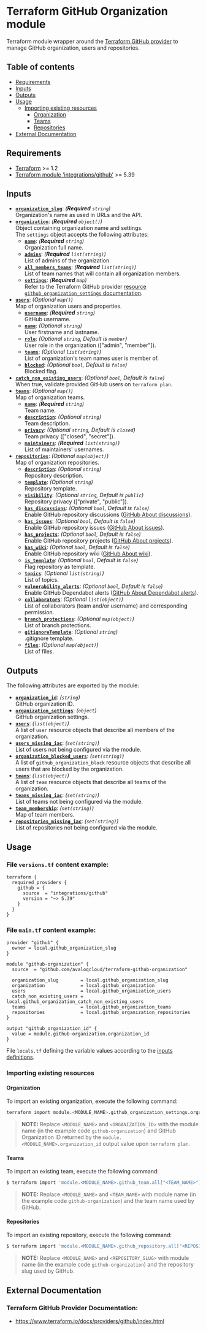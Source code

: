 # Terraform GitHub Organization module

Terraform module wrapper around the [Terraform GitHub provider](https://www.terraform.io/docs/providers/github/index.html) to manage GitHub organization, users and repositories.

## Table of contents

* [Requirements](#requirements)
* [Inputs](#inputs)
* [Outputs](#outputs)
* [Usage](#usage)
  * [Importing existing resources](#importing-existing-resources)
    * [Organization](#organization)
    * [Teams](#teams)
    * [Repositories](#repositories)
* [External Documentation](#external-documentation)

## Requirements

* [Terraform](https://developer.hashicorp.com/terraform/downloads) >= 1.2
* [Terraform module 'integrations/github'](https://registry.terraform.io/providers/integrations/github/latest/docs) >= 5.39

## Inputs

- [**`organization_slug`**](#var-organization_slug): *(**Required** `string`)*<a name="var-organization_slug"></a>  
  Organization's name as used in URLs and the API.
- [**`organization`**](#var-organization): *(**Required** `object()`)*<a name="var-organization"></a>  
  Object containing organization name and settings.  
  The `settings` object accepts the following attributes:
  - [**`name`**](#attr-settings-name): *(**Required** `string`)*<a name="attr-settings-name"></a>  
    Organization full name.
  - [**`admins`**](#attr-settings-admins): *(**Required** `list(string)`)*<a name="attr-settings-admins"></a>  
    List of admins of the organization.
  - [**`all_members_teams`**](#attr-settings-all_members_teams): *(**Required** `list(string)`)*<a name="attr-settings-all_members_teams"></a>  
    List of team names that will contain all organization members.
  - [**`settings`**](#attr-settings-settings): *(**Required** `map`)*<a name="attr-settings-settings"></a>  
    Refer to the Terraform GitHub provider [resource `github_organization_settings` documentation](https://registry.terraform.io/providers/integrations/github/latest/docs/resources/organization_settings).
- [**`users`**](#var-users): *(Optional `map()`)*<a name="var-users"></a>  
  Map of organization users and properties.
  - [**`username`**](#attr-users-username): *(**Required** `string`)*<a name="attr-users-username"></a>  
    GitHub username.
  - [**`name`**](#attr-users-name): *(Optional `string`)*<a name="attr-users-name"></a>  
    User firstname and lastname.
  - [**`role`**](#attr-users-role): *(Optional `string`, Default is `member`)*<a name="attr-users-role"></a>  
    User role in the organization (["admin", "member"]).
  - [**`teams`**](#attr-users-teams): *(Optional `list(string)`)*<a name="attr-users-teams"></a>  
    List of organization's team names user is member of.
  - [**`blocked`**](#attr-users-blocked): *(Optional `bool`, Default is `false`)*<a name="attr-users-blocked"></a>  
    Blocked flag.
- [**`catch_non_existing_users`**](#var-catch_non_existing_users): *(Optional `bool`, Default is `false`)*<a name="var-catch_non_existing_users"></a>  
  When true, validate provided GitHub users on `terraform plan`.
- [**`teams`**](#var-teams): *(Optional `map()`)*<a name="var-teams"></a>  
  Map of organization teams.
  - [**`name`**](#attr-teams-name): *(**Required** `string`)*<a name="attr-teams-name"></a>  
    Team name.
  - [**`description`**](#attr-teams-description): *(Optional `string`)*<a name="attr-teams-description"></a>  
    Team description.
  - [**`privacy`**](#attr-teams-privacy): *(Optional `string`, Default is `closed`)*<a name="attr-teams-privacy"></a>  
    Team privacy (["closed", "secret"]).
  - [**`maintainers`**](#attr-teams-maintainers): *(**Required** `list(string)`)*<a name="attr-teams-maintainers"></a>  
    List of maintainers' usernames.
- [**`repositories`**](#var-repositories): *(Optional `map(object)`)*<a name="var-repositories"></a>  
  Map of organization repositories.
  - [**`description`**](#attr-repositories-description): *(Optional `string`)*<a name="attr-repositories-description"></a>  
    Repository description.
  - [**`template`**](#attr-repositories-template): *(Optional `string`)*<a name="attr-repositories-template"></a>  
    Repository template.
  - [**`visibility`**](#attr-repositories-visibility): *(Optional `string`, Default is `public`)*<a name="attr-repositories-visibility"></a>  
    Repository privacy (["private", "public"]).
  - [**`has_discussions`**](#attr-repositories-has_discussions): *(Optional `bool`, Default is `false`)*<a name="attr-repositories-has_discussions"></a>  
    Enable GitHub repository discussions ([GitHub About discussions](https://docs.github.com/en/discussions)).
  - [**`has_issues`**](#attr-repositories-has_issues): *(Optional `bool`, Default is `false`)*<a name="attr-repositories-has_issues"></a>  
    Enable GitHub repository issues ([GitHub About issues](https://docs.github.com/en/issues/tracking-your-work-with-issues/about-issues)).
  - [**`has_projects`**](#attr-repositories-has_projects): *(Optional `bool`, Default is `false`)*<a name="attr-repositories-has_projects"></a>  
    Enable GitHub repository projects ([GitHub About projects](https://docs.github.com/en/issues/planning-and-tracking-with-projects/learning-about-projects/about-projects)).
  - [**`has_wiki`**](#attr-repositories-has_wiki): *(Optional `bool`, Default is `false`)*<a name="attr-repositories-has_wiki"></a>  
    Enable GitHub repository wiki ([GitHub About wiki](https://docs.github.com/en/communities/documenting-your-project-with-wikis/about-wikis)).
  - [**`is_template`**](#attr-repositories-is_template): *(Optional `bool`, Default is `false`)*<a name="attr-repositories-is_template"></a>  
    Flag repository as template.
  - [**`topics`**](#attr-repositories-topics): *(Optional `list(string)`)*<a name="attr-repositories-topics"></a>  
    List of topics.
  - [**`vulnerability_alerts`**](#attr-repositories-vulnerability_alerts): *(Optional `bool`, Default is `false`)*<a name="attr-repositories-vulnerability_alerts"></a>  
    Enable GitHub Dependabot alerts ([GitHub About Dependabot alerts](https://docs.github.com/en/code-security/dependabot/dependabot-alerts/about-dependabot-alerts)).
  - [**`collaborators`**](#attr-repositories-collaborators): *(Optional `list(object)`)*<a name="attr-repositories-collaborators"></a>  
    List of collaborators (team and/or username) and corresponding permission.
  - [**`branch_protections`**](#attr-repositories-branch_protections): *(Optional `map(object)`)*<a name="attr-repositories-branch_protections"></a>  
    List of branch protections.
  - [**`gitignoreTemplate`**](#attr-repositories-gitignoreTemplate): *(Optional `string`)*<a name="attr-repositories-gitignoreTemplate"></a>  
    .gitignore template.
  - [**`files`**](#attr-repositories-files): *(Optional `map(object)`)*<a name="attr-repositories-files"></a>  
    List of files.

## Outputs

The following attributes are exported by the module:

- [**`organization_id`**](#output-organization_id): *(`string`)*<a name="output-organization_id"></a>  
  GitHub organization ID.
- [**`organization_settings`**](#output-organization_settings): *(`object`)*<a name="output-organization_settings"></a>  
  GitHub organization settings.
- [**`users`**](#output-users): *(`list(object)`)*<a name="output-users"></a>  
  A list of `user` resource objects that describe all members of the organization.
- [**`users_missing_iac`**](#output-users_missing_iac): *(`set(string)`)*<a name="output-users_missing_iac"></a>  
  List of users not being configured via the module.
- [**`organization_blocked_users`**](#output-organization_blocked_users): *(`set(string)`)*<a name="output-organization_blocked_users"></a>  
  A list of `github_organization_block` resource objects that describe all users that are blocked by the organization.
- [**`teams`**](#output-teams): *(`list(object)`)*<a name="output-teams"></a>  
  A list of `team` resource objects that describe all teams of the organization.
- [**`teams_missing_iac`**](#output-teams_missing_iac): *(`set(string)`)*<a name="output-teams_missing_iac"></a>  
  List of teams not being configured via the module.
- [**`team_membership`**](#output-team_membership): *(`set(string)`)*<a name="output-team_membership"></a>  
  Map of team members.
- [**`repositories_missing_iac`**](#output-repositories_missing_iac): *(`set(string)`)*<a name="output-repositories_missing_iac"></a>  
  List of repositories not being configured via the module.

## Usage

### File `versions.tf` content example:

```hcl
terraform {
  required_providers {
    github = {
      source  = "integrations/github"
      version = "~> 5.39"
    }
  }
}
```

### File `main.tf` content example:

```hcl
provider "github" {
  owner = local.github_organization_slug
}

module "github-organization" {
  source  = "github.com/avaloqcloud/terraform-github-organization"

  organization_slug        = local.github_organization_slug
  organization             = local.github_organization
  users                    = local.github_organization_users
  catch_non_existing_users = local.github_organization_catch_non_existing_users
  teams                    = local.github_organization_teams
  repositories             = local.github_organization_repositories
}

output "github_organization_id" {
  value = module.github-organization.organization_id
}
```

File `locals.tf` defining the variable values according to the [inputs definitions](#inputs).

### Importing existing resources

#### Organization

To import an existing organization, execute the following command:

```bash
terraform import module.<MODULE_NAME>.github_organization_settings.organization <ORGANIZATION_ID>
```
> **NOTE:** Replace `<MODULE_NAME>` and `<ORGANIZATION_ID>` with the module name (in the example code `github-organization`) and GitHub Organization ID returned by the `module.<MODULE_NAME>.organization_id` output value upon `terraform plan`.

#### Teams

To import an existing team, execute the following command:

```bash
$ terraform import 'module.<MODULE_NAME>.github_team.all["<TEAM_NAME>"]' <TEAM_SLUG>
```
> **NOTE:** Replace `<MODULE_NAME>` and `<TEAM_NAME>` with module name (in the example code `github-organization`) and the team name used by GitHub.

#### Repositories

To import an existing repository, execute the following command:

```bash
$ terraform import 'module.<MODULE_NAME>.github_repository.all["<REPOSITORY_SLUG>"]' <REPOSITORY_SLUG>
```
> **NOTE:** Replace `<MODULE_NAME>` and `<REPOSITORY_SLUG>` with module name (in the example code `github-organization`) and the repository slug used by GitHub.

## External Documentation

### Terraform GitHub Provider Documentation:

- https://www.terraform.io/docs/providers/github/index.html
